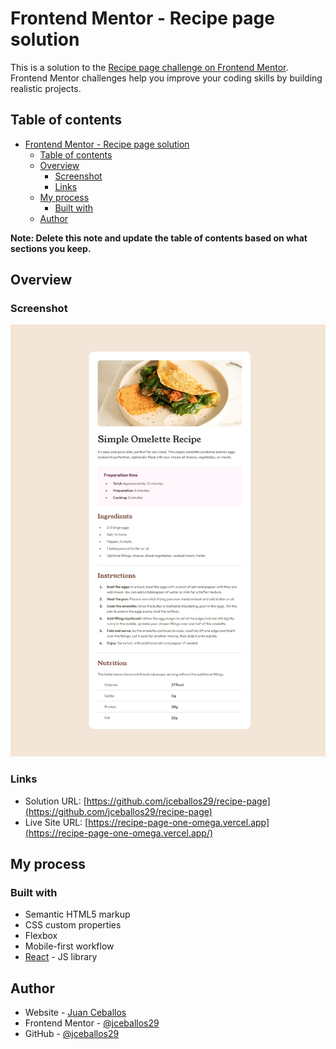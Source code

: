 # Frontend Mentor - Recipe page solution

This is a solution to the [Recipe page challenge on Frontend Mentor](https://www.frontendmentor.io/challenges/recipe-page-KiTsR8QQKm). Frontend Mentor challenges help you improve your coding skills by building realistic projects. 

## Table of contents

- [Frontend Mentor - Recipe page solution](#frontend-mentor---recipe-page-solution)
  - [Table of contents](#table-of-contents)
  - [Overview](#overview)
    - [Screenshot](#screenshot)
    - [Links](#links)
  - [My process](#my-process)
    - [Built with](#built-with)
  - [Author](#author)

**Note: Delete this note and update the table of contents based on what sections you keep.**

## Overview

### Screenshot

![](./src/assets/images/screenshot.jpg)

### Links

- Solution URL: [https://github.com/jceballos29/recipe-page](https://github.com/jceballos29/recipe-page)
- Live Site URL: [https://recipe-page-one-omega.vercel.app](https://recipe-page-one-omega.vercel.app/)

## My process

### Built with

- Semantic HTML5 markup
- CSS custom properties
- Flexbox
- Mobile-first workflow
- [React](https://reactjs.org/) - JS library

## Author

- Website - [Juan Ceballos](https://github.com/jceballos29)
- Frontend Mentor - [@jceballos29](https://www.frontendmentor.io/profile/jceballos29)
- GitHub - [@jceballos29](https://www.twitter.com/yourusername)
